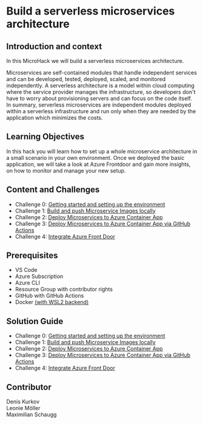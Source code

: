 # Build a serverless microservices architecture

## Introduction and context

In this MicroHack we will build a serverless microservices architecture.

Microservices are self-contained modules that handle independent services and can be developed, tested, deployed, scaled, and monitored independently.
A serverless architecture is a model within cloud computing where the service provider manages the infrastructure, so developers don't have to worry about provisioning servers and can focus on the code itself.
In summary, serverless microservices are independent modules deployed within a serverless infrastructure and run only when they are needed by the application which minimizes the costs.

## Learning Objectives

In this hack you will learn how to set up a whole microservice architecture in a small scenario in your own environment. Once we deployed the basic application, we will take a look at Azure Frontdoor and gain more insights, on how to monitor and manage your new setup.

## Content and Challenges

- Challenge 0: [Getting started and setting up the environment](./Challenges/00-Getting-started.md)
- Challenge 1: [Build and push Microservice Images locally](./Challenges/01-Build-and-push-locally.md)
- Challenge 2: [Deploy Microservices to Azure Container App](./Challenges/02-Azure-Container-Apps.md)
- Challenge 3: [Deploy Microservices to Azure Container App via GitHub Actions](./Challenges/03-GitHub-Actions.md)
- Challenge 4: [Integrate Azure Front Door](./Challenges/04-FrontDoor.md)

## Prerequisites

- VS Code
- Azure Subscription
- Azure CLI
- Resource Group with contributor rights
- GitHub with GitHub Actions
- Docker [(with WSL2 backend)](https://docs.docker.com/desktop/windows/wsl/)

## Solution Guide

- Challenge 0: [Getting started and setting up the environment](./Solutionguide/00-Getting-started-solution.md)
- Challenge 1: [Build and push Microservice Images locally](./Solutionguide/01-Build-and-push-locally-solution.md)
- Challenge 2: [Deploy Microservices to Azure Container App](./Solutionguide/02-Azure-Container-Apps-solution.md)
- Challenge 3: [Deploy Microservices to Azure Container App via GitHub Actions](./Solutionguide/03-GitHub-Actions-solution.md)
- Challenge 4: [Integrate Azure Front Door](./Solutionguide/04-FrontDoor-solution.md)

## Contributor

Denis Kurkov <br>
Leonie Möller <br>
Maximilian Schaugg <br>
